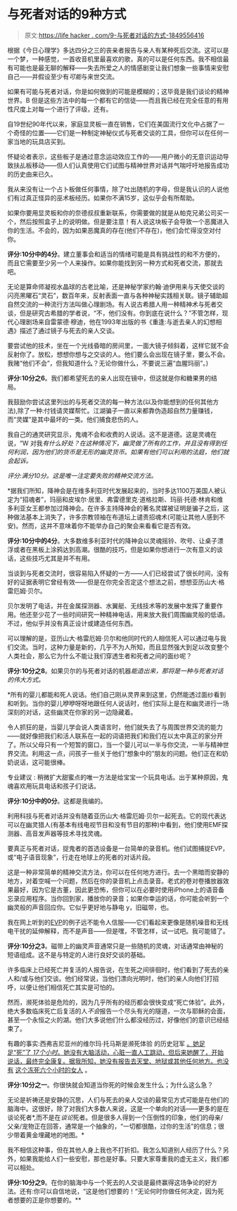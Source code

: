 # 与死者对话的9种方式

> 原文:[https://life hacker . com/9-与死者对话的方式-1849556416](https://lifehacker.com/9-ways-to-talk-to-the-dead-1849556416)

根据《今日心理学》多达四分之三的丧亲者报告与亲人有某种死后交流。这可以是一个梦，一种感觉，一首收音机里最喜欢的歌，真的可以是任何东西。我不相信最有可能也是最无聊的解释——失去所爱之人的情感剧变让我们想象一些事情来安慰自己——并假设至少有*可能*与来世交流。

如果有可能与死者对话，你是如何做到的可能是模糊的；这毕竟是我们谈论的精神世界。B 但是这些方法中的每一个都有它的信徒——而且我已经在完全任意的有用性尺度上对每一个进行了评级，还有。

自19世纪90年代以来，家庭显灵板一直在销售，它们在美国流行文化中占据了一个奇怪的位置——它们是一种制定神秘仪式与死者交谈的工具，但你可以在任何一家当地的玩具店买到。

怀疑论者表示，这些板子是通过意念运动效应工作的——用户微小的无意识运动导致扶乩板移动——但人们认真使用它们试图与精神世界对话并气喘吁吁地报告成功的历史由来已久。

我从来没有让一个占卜板做任何事情，除了吐出随机的字母，但是我认识的人说他们有过真正怪异的巫术板经历。如果你不满15岁，这似乎会有所帮助。

如果你要用显灵板和你的奈德叔叔重新联系，你需要做的就是从帕克兄弟公司买一个，然后按照盒子上的说明做。但是要注意！有人说这块板子会导致一个恶魔进入你的生活。不会的，因为如果恶魔真的存在(他们不存在)，他们会忙得没空对付你。

**评分:10分中的4分**。建立董事会和适当的情绪可能是具有挑战性的和不方便的，而且它需要至少另一个人来操作。如果你能找到另一种方式和死者交流，那就去吧。

无论是算命师凝视水晶球的古老比喻，还是神秘学家约翰·迪伊用来与天使交谈的闪亮黑曜石“灵石”，数百年来，反射表面一直与各种神秘实践相关联。镜子辅助超自然交流的一种流行方法叫做心理剧场。有人说古希腊人用一种精神术与死者交谈，但是研究古希腊的学者说，“不，他们没有。你到底在说什么？”不管怎样，现代心理剧场来自雷蒙德·穆迪，他在1993年出版的书《重逢:与逝去亲人的幻想相遇》描述了通过镜子与死去的亲人交谈。

要尝试他的技术，坐在一个光线昏暗的房间里，一面大镜子倾斜着，这样它就不会反射你了。放松，想想你想与之交谈的人。他们要么会出现在镜子里，要么不会。我赌“他们不会”，但我知道什么？无论你做什么，不要说三遍“血腥玛丽”。)

**评分:10分之6**。我们都希望死去的亲人出现在镜中，但这就是你和糖果男的结局。

我鼓励你尝试这里列出的与死者交流的每一种方法(以及你能想到的任何其他方法),除了一种:付钱请灵媒帮忙。江湖骗子一直以来都靠伪造超自然力量赚钱，而“灵媒”是其中最坏的一类。他们捕食悲伤的人。

我自己的通灵研究显示，鬼魂不会和收费的人说话。这不是道德。这是灵魂在说，“W 对我*有什么好处？在这种情况下，幽灵做了所有的工作，并且没有得到任何利润，因为他们的货币是无形的幽灵货币。如果有他们可以利用的法庭，他们就会起诉。*

*评分:满分10分。这是唯一注定要失败的精神交流方法。*

 *据我们所知，降神会是在维多利亚时代发展起来的，当时多达1100万美国人被认定为“招魂者”，玛丽和皮埃尔·居里、弗雷德里克·道格拉斯、玛丽·托德·林肯和维多利亚女王都参加过降神会。在许多主持降神会的著名灵媒被证明是骗子之后，这种做法基本上消失了，许多宗教领袖在布道坛上谴责招魂术(可能让其他人感到不安)。然而，这并不意味着你不能举办自己的聚会来看看它是否有效。

**评分:10分中的4分**。大多数维多利亚时代的降神会以灵魂摇铃、吹号、让桌子漂浮或者在黑板上涂鸦达到高潮。很酷的技巧，但是如果你想进行一次有意义的谈话，这些技巧尤其是并不有用。

当谈到与死者交流时，很容易陷入怀疑的一方——人们已经尝试了很长时间，没有好的证据表明它曾经有效——但是在你完全否定这个想法之前，想想亚历山大·格雷厄姆·贝尔。

贝尔发明了电话，并在金属探测器、水翼艇、无线技术等的发展中发挥了重要作用。他还至少花了一些时间研究一种精神电话，用来放大我们周围幽灵般的低语。不过，他似乎并没有真正设计或建造任何东西。

可以理解的是，亚历山大·格雷厄姆·贝尔和他同时代的人相信死人可以通过电与我们交流。当时，这种力量是新的，几乎不为人所知，而且显然强大到足以改变整个人类社会，那么它为什么不能让我们穿透生者和死者之间的面纱呢？

**评分:10分之8**。如果贝尔的与死者对话的机器*能造出来，那将是一种与死者对话的伟大方式。*

 *所有的婴儿都能和死人说话。他们自己刚从灵界来到这里，仍然能透过面纱看到和听到。当你的婴儿咿咿呀呀地跟任何人说话时，他们实际上是在和幽灵进行一场深刻的对话，这些幽灵在你家的另一边隐藏着。

令人抓狂的是，当婴儿学会说人类语言时，他们就失去了与周围世界交流的能力——就好像把我们和活人联系在一起的词语把我们和我们在以太中真正的家分开了。所以父母只有一个短暂的窗口，当一个婴儿可以一半与你交流，一半与精神世界交流。利用这一点，问孩子一些关于他们“想象中的”朋友的问题。他们正在和奶奶说话，这可能很棒。

专业建议 : 稍微扩大甜蜜点的唯一方法是给宝宝一个玩具电话。出于某种原因，鬼魂喜欢用玩具电话和孩子们说话。

**评分:10分中的0分**。这都是我编的。

利用科技与死者对话并没有随着亚历山大·格雷厄姆·贝尔一起死去。它的现代表达可以在幽灵猎人(有基本有线电视节目和没有节目的那种)中看到，他们使用EMF探测器、高音发声器等技术寻找灵魂。

要真正与死者对话，捉鬼者的首选设备是一台简单的录音机。他们试图捕捉EVP，或“电子语音现象”，行走在地球上的死者的对话片段。

这是一种非常简单的精神交流方法，你可以在任何地方进行。去一个黑暗而安静的地方，对着空喊一个问题，然后在你的录音机上点击录音。老式的卷对卷播放器效果最好，因为它是古董，因此更恐怖，但你可以在必要时使用iPhone上的语音备忘录应用程序。当你回到家，播放你的录音；如果你幸运的话，你可能会听到一个幽灵般的声音回应你。它似乎更好地与静电 y，旧磁带，也。

我在网上听到的[EVP](https://www.youtube.com/results?search_query=EVP)的例子远不能令人信服——它们看起来更像是随机噪音和无线电干扰的延伸解释，而不是声音——但是嘿，不管怎样，试一试吧。我可能错了。

**评分:10分之3**。磁带上的幽灵声音通常只是一些随机的灵魂，对话通常由神秘的短语组成。这不是与特定的人进行良好交谈的基础。

许多临床上已经死亡并复活的人报告说，在生死之间徘徊时，他们看到了死去的亲人和/或与他们交谈。他们经常说，当他们漂向光明时，他们的亲人向他们打招呼，以便让他们相信死亡其实是可怕的。

然而，濒死体验是危险的，因为几乎所有的经历都会很快变成“死亡体验”。此外，绝大多数临床死亡后复活的人*不会*报告一个尽头有光的隧道，一次与耶稣的会面，甚至一个永恒之火的湖。他们大多说他们什么都没经历过，好像他们的意识已经结束了。

有趣的事实:西弗吉尼亚州的维尔玛·托马斯是濒死体验 的历史冠军 [。她足足“死”了 *17个小时*。她没有大脑活动，心脏一直人工跳动，但后来她醒了，开始说话，最终完全康复。据我所知，她没有报告去天堂、地狱或其他任何地方。也没有](https://abcnews.go.com/GMA/story?id=4923465&page=1) [这个冻死六个小时的女人](https://www.bbc.com/news/uk-50681489) 。

**评分:10分之一**。你很快就会知道当你死的时候会发生什么；为什么这么急？

无论是祈祷还是安静的沉思，人们与死去的亲人交谈的最常见方式可能是在他们的脑海中。这很好，除了对我们大多数人来说，这是一个单向的对话——更多的是在谈论死者*,而不是在*谈论*死者。但是很多人得到一个压倒性的印象，他们的母亲/父亲/宠物正在回答，通常是一个抽象的，“一切都很酷，过你的生活”的信息；很少带着黄金埋藏地的地图。*

我不相信这种事，但在其他人身上我也不打折扣。我怎么知道别人经历了什么？另外，如果我能给人们一些安慰，那也是好事。只要大家尊重我的虚无主义，我们都可以相处。

**评分:10分之9**。在你的脑海中与一个死去的人交谈是最终赢得这场争论的好方法。还有:你可以自信地说，“这是他们想要的！“无论何时你做任何决定，因为死者想要的正是你想要的。**